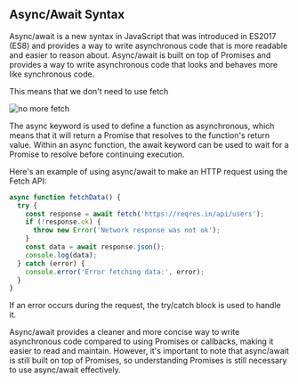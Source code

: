 
## Async/Await Syntax

Async/await is a new syntax in JavaScript that was introduced in ES2017 (ES8) and provides a way to write asynchronous code that is more readable and easier to reason about. Async/await is built on top of Promises and provides a way to write asynchronous code that looks and behaves more like synchronous code.

This means that we don't need to use fetch

![no more fetch](https://media0.giphy.com/media/XBEoaajXTXaALzawSn/giphy.gif?cid=6c09b952f3mjj9elvsowusqqbmgixc5go6ubkn5zcdgu5t3o&rid=giphy.gif&ct=g)

The async keyword is used to define a function as asynchronous, which means that it will return a Promise that resolves to the function's return value. Within an async function, the await keyword can be used to wait for a Promise to resolve before continuing execution.

Here's an example of using async/await to make an HTTP request using the Fetch API:

```js
async function fetchData() {
  try {
    const response = await fetch('https://reqres.in/api/users');
    if (!response.ok) {
      throw new Error('Network response was not ok');
    }
    const data = await response.json();
    console.log(data);
  } catch (error) {
    console.error('Error fetching data:', error);
  }
}


```

If an error occurs during the request, the try/catch block is used to handle it.

Async/await provides a cleaner and more concise way to write asynchronous code compared to using Promises or callbacks, making it easier to read and maintain. However, it's important to note that async/await is still built on top of Promises, so understanding Promises is still necessary to use async/await effectively.